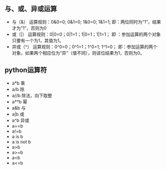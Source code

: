 ## 与、或、异或运算
- 与（&）
运算规则：0&0=0; 0&1=0; 1&0=0; 1&1=1;
即：两位同时为“1”，结果才为“1”，否则为0
- 或（|）
运算规则：0|0=0；0|1=1；1|0=1；1|1=1；
即 ：参加运算的两个对象只要有一个为1，其值为1。
- 异或（^）
运算规则：0^0=0；0^1=1；1^0=1; 1^1=0；
即：参加运算的两个对象，如果两个相应位为“异”（值不同），则该位结果为1，否则为0。

## python运算符

- a*b 乘
- a/b 除
- a//b 除法，向下取整
- a**b 幂
- a&b 与
- a|b 或
- a^b 异或
- a==b
- a!=b
- a is b
- a is not b
- a>b
- a>=b
- a<b
- a<=b
